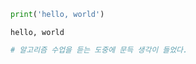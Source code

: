 ```python
print('hello, world')
```

    hello, world
    


```python
# 알고리즘 수업을 듣는 도중에 문득 생각이 들었다. 
```


```python

```
